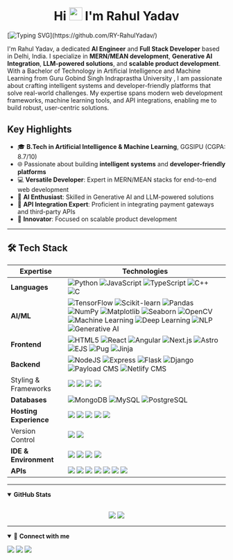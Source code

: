 <h1 align="center">Hi <img src="https://media.giphy.com/media/hvRJCLFzcasrR4ia7z/giphy.gif" width="30px" style="pointer-events: none;"> I'm Rahul Yadav</h1>

[![Typing SVG](https://readme-typing-svg.herokuapp.com?font=Fira+Code&size=30&pause=1000&color=00C3FF&center=true&vCenter=true&width=1100&lines=AI/ML+Engineer;Full+Stack+Developer;Generative+AI+Engineer;MERN+Developer;MEAN+Developer;NLP+Enthusiast;)](https://github.com/RY-RahulYadav/)

I'm Rahul Yadav, a dedicated **AI Engineer** and **Full Stack Developer** based in Delhi, India. I specialize in **MERN/MEAN development**, **Generative AI Integration**, **LLM-powered solutions**, and **scalable product development**. With a Bachelor of Technology in Artificial Intelligence and Machine Learning from Guru Gobind Singh Indraprastha University , I am passionate about crafting intelligent systems and developer-friendly platforms that solve real-world challenges. My expertise spans modern web development frameworks, machine learning tools, and API integrations, enabling me to build robust, user-centric solutions.

## Key Highlights
- 🎓 **B.Tech in Artificial Intelligence & Machine Learning**, GGSIPU (CGPA: 8.7/10)
- 🌐 Passionate about building **intelligent systems** and **developer-friendly platforms**
- 💻 **Versatile Developer**: Expert in MERN/MEAN stacks for end-to-end web development
- 🤖 **AI Enthusiast**: Skilled in Generative AI and LLM-powered solutions
- 🔗 **API Integration Expert**: Proficient in integrating payment gateways and third-party APIs
- 🚀 **Innovator**: Focused on scalable product development

---

## 🛠️ Tech Stack

| **Expertise** | **Technologies** |
|---------------|------------------|
| **Languages** | ![Python](https://img.shields.io/badge/python-3670A0?style=for-the-badge&logo=python&logoColor=ffdd54) ![JavaScript](https://img.shields.io/badge/javascript-%23323330.svg?style=for-the-badge&logo=javascript&logoColor=%23F7DF1E) ![TypeScript](https://img.shields.io/badge/typescript-007ACC?style=for-the-badge&logo=typescript&logoColor=white) ![C++](https://img.shields.io/badge/c++-00599C?style=for-the-badge&logo=c%2B%2B&logoColor=white) ![C](https://img.shields.io/badge/c-%2300599C.svg?style=for-the-badge&logo=c&logoColor=white) |
| **AI/ML** | ![TensorFlow](https://img.shields.io/badge/TensorFlow-FF6F00?style=for-the-badge&logo=tensorflow&logoColor=white) ![Scikit-learn](https://img.shields.io/badge/Scikit--learn-000000?style=for-the-badge&logo=scikit-learn&logoColor=white) ![Pandas](https://img.shields.io/badge/pandas-150458?style=for-the-badge&logo=pandas&logoColor=white) ![NumPy](https://img.shields.io/badge/numpy-013243?style=for-the-badge&logo=numpy&logoColor=white) ![Matplotlib](https://img.shields.io/badge/Matplotlib-11557c?style=for-the-badge&logo=plotly&logoColor=white) ![Seaborn](https://img.shields.io/badge/Seaborn-2E86C1?style=for-the-badge&logo=plotly&logoColor=white) ![OpenCV](https://img.shields.io/badge/OpenCV-27338e?style=for-the-badge&logo=opencv&logoColor=white) ![Machine Learning](https://img.shields.io/badge/Machine%20Learning-102230?style=for-the-badge&logo=ml&logoColor=white) ![Deep Learning](https://img.shields.io/badge/Deep%20Learning-0A0A23?style=for-the-badge&logo=deeplearning&logoColor=white) ![NLP](https://img.shields.io/badge/NLP-5E5E5E?style=for-the-badge&logo=nlp&logoColor=white) ![Generative AI](https://img.shields.io/badge/Generative%20AI-8000FF?style=for-the-badge&logo=openai&logoColor=white) |
| **Frontend** | ![HTML5](https://img.shields.io/badge/HTML5-E34F26?style=for-the-badge&logo=html5&logoColor=white) ![React](https://img.shields.io/badge/react-%2320232a.svg?style=for-the-badge&logo=react&logoColor=%2361DAFB) ![Angular](https://img.shields.io/badge/Angular-DD0031?style=for-the-badge&logo=angular&logoColor=white) ![Next.js](https://img.shields.io/badge/Next.js-black?style=for-the-badge&logo=next.js) ![Astro](https://img.shields.io/badge/Astro-0C1222?style=for-the-badge&logo=astro&logoColor=FDFDFE) ![EJS](https://img.shields.io/badge/EJS-8BC34A?style=for-the-badge&logo=ejs&logoColor=white) ![Pug](https://img.shields.io/badge/Pug-A86454?style=for-the-badge&logo=pug&logoColor=white) ![Jinja](https://img.shields.io/badge/Jinja-B41717?style=for-the-badge&logo=jinja&logoColor=white) |
| **Backend** | ![NodeJS](https://img.shields.io/badge/node.js-6DA55F?style=for-the-badge&logo=node.js&logoColor=white) ![Express](https://img.shields.io/badge/express.js-%23404d59.svg?style=for-the-badge&logo=express&logoColor=%2361DAFB) ![Flask](https://img.shields.io/badge/flask-%23000.svg?style=for-the-badge&logo=flask&logoColor=white) ![Django](https://img.shields.io/badge/django-%23092E20.svg?style=for-the-badge&logo=django&logoColor=white) ![Payload CMS](https://img.shields.io/badge/Payload%20CMS-000000?style=for-the-badge&logo=payloadcms&logoColor=white) ![Netlify CMS](https://img.shields.io/badge/Netlify%20CMS-00C7B7?style=for-the-badge&logo=netlify&logoColor=white) |
| Styling & Frameworks | <img src="https://img.shields.io/badge/CSS3-1572B6?style=for-the-badge&logo=css3&logoColor=white" /> <img src="https://img.shields.io/badge/Tailwind_CSS-38B2AC?style=for-the-badge&logo=tailwind-css&logoColor=white"/> <img src="https://img.shields.io/badge/Bootstrap-563D7C?style=for-the-badge&logo=bootstrap&logoColor=white" /> <img src="https://img.shields.io/badge/Semantic--UI-CC6699?style=for-the-badge&logo=semantic-ui&logoColor=white" /> |
| **Databases** | ![MongoDB](https://img.shields.io/badge/MongoDB-%234ea94b.svg?style=for-the-badge&logo=mongodb&logoColor=white) ![MySQL](https://img.shields.io/badge/mysql-005C84?style=for-the-badge&logo=mysql&logoColor=white) ![PostgreSQL](https://img.shields.io/badge/postgresql-316192?style=for-the-badge&logo=postgresql&logoColor=white) |
| **Hosting Experience** | <img src="https://img.shields.io/badge/Vercel-000000?style=for-the-badge&logo=vercel&logoColor=white"/> <img src="https://img.shields.io/badge/Netlify-00C7B7?style=for-the-badge&logo=netlify&logoColor=white"/> <img src="https://img.shields.io/badge/Render-46E3B7?style=for-the-badge&logo=render&logoColor=white"/> <img src="https://img.shields.io/badge/Hostinger-673DE6?style=for-the-badge&logo=hostinger&logoColor=white"/> <img src="https://img.shields.io/badge/Heroku-430098?style=for-the-badge&logo=heroku&logoColor=white"/> |
| Version Control | <img src="https://img.shields.io/badge/GIT-E44C30?style=for-the-badge&logo=git&logoColor=white"/> <a href="https://github.com/RY-RahulYadav"><img src="https://img.shields.io/badge/GitHub-000000?style=for-the-badge&logo=github&logoColor=white"/></a>  |
| **IDE & Environment** | <img src="https://img.shields.io/badge/VSCode-0078D4?style=for-the-badge&logo=visual%20studio%20code&logoColor=white" /> <img src="https://img.shields.io/badge/JupyterNotebook-F37626?style=for-the-badge&logo=jupyter&logoColor=white" /> <img src="https://img.shields.io/badge/Replit-F26207?style=for-the-badge&logo=replit&logoColor=white" /> <img src="https://img.shields.io/badge/Cursor-000000?style=for-the-badge&logo=cursor&logoColor=white" /> |
| **APIs** | <img src="https://img.shields.io/badge/REST%20API%20Creation-005571?style=for-the-badge&logo=fastapi&logoColor=white" /> <img src="https://img.shields.io/badge/Third--Party%20Integrations-444444?style=for-the-badge&logo=puzzle&logoColor=white" /> <img src="https://img.shields.io/badge/Razorpay-0C86EE?style=for-the-badge&logo=razorpay&logoColor=white" /> <img src="https://img.shields.io/badge/PhonePe-5F259F?style=for-the-badge&logo=phonepe&logoColor=white" /> <img src="https://img.shields.io/badge/Gemini%20API-4285F4?style=for-the-badge&logo=google&logoColor=white" /> <img src="https://img.shields.io/badge/OpenAI-3333FF?style=for-the-badge&logo=OpenAI&logoColor=white" /> <img src="https://img.shields.io/badge/Postman-FF6C37?style=for-the-badge&logo=Postman&logoColor=white" /> |


---

<details open>
 <summary><b>GitHub Stats</b></summary>
<br>
<p align="center">
  <img src="https://github-readme-stats.vercel.app/api?username=RY-RahulYadav&show_icons=true&line_height=40">
  <img src="https://github-readme-stats.vercel.app/api/top-langs/?username=RY-RahulYadav&hide=css,shell">
</p>
</details>



---
<details open>
<summary>🤝 <b>Connect with me</b></summary>

<p align="center">
  
[<img src="https://img.shields.io/badge/Email-ry.rahul036@gmail.com-blue.svg?&style=for-the-badge&logo=gmail&logoColor=white" />](mailto:ry.rahul036@gmail.com)
[<img src="https://img.shields.io/badge/GitHub-RY--RahulYadav-181717.svg?&style=for-the-badge&logo=github&logoColor=white" />](https://github.com/RY-RahulYadav)
[<img src="https://img.shields.io/badge/LinkedIn-Rahul%20Yadav-0A66C2.svg?&style=for-the-badge&logo=linkedin&logoColor=white" />](https://www.linkedin.com/in/rahul-yadav-ry/)
</p>
</details>

